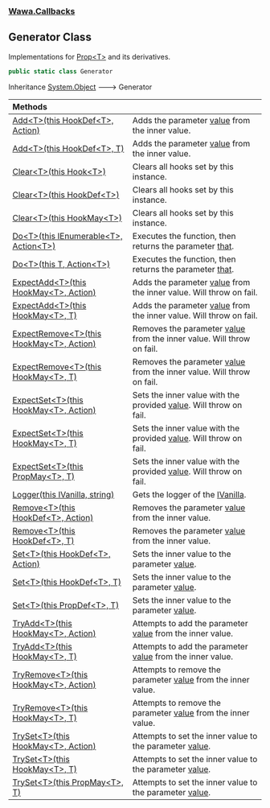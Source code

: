 ### [Wawa.Callbacks](Wawa.Callbacks.md 'Wawa.Callbacks')

## Generator Class

Implementations for [Prop&lt;T&gt;](Prop{T}.md 'Wawa.Callbacks.Prop<T>') and its derivatives.

```csharp
public static class Generator
```

Inheritance [System.Object](https://docs.microsoft.com/en-us/dotnet/api/System.Object 'System.Object') &#129106; Generator

| Methods | |
| :--- | :--- |
| [Add&lt;T&gt;(this HookDef&lt;T&gt;, Action)](Generator.Add{T}(HookDef{T},Action).md 'Wawa.Callbacks.Generator.Add<T>(this Wawa.Callbacks.HookDef<T>, System.Action)') | Adds the parameter [value](Generator.Add{T}(HookDef{T},Action).md#Wawa.Callbacks.Generator.Add_T_(thisWawa.Callbacks.HookDef_T_,System.Action).value 'Wawa.Callbacks.Generator.Add<T>(this Wawa.Callbacks.HookDef<T>, System.Action).value') from the inner value. |
| [Add&lt;T&gt;(this HookDef&lt;T&gt;, T)](Generator.Add{T}(HookDef{T},T).md 'Wawa.Callbacks.Generator.Add<T>(this Wawa.Callbacks.HookDef<T>, T)') | Adds the parameter [value](Generator.Add{T}(HookDef{T},T).md#Wawa.Callbacks.Generator.Add_T_(thisWawa.Callbacks.HookDef_T_,T).value 'Wawa.Callbacks.Generator.Add<T>(this Wawa.Callbacks.HookDef<T>, T).value') from the inner value. |
| [Clear&lt;T&gt;(this Hook&lt;T&gt;)](Generator.Clear{T}(Hook{T}).md 'Wawa.Callbacks.Generator.Clear<T>(this Wawa.Callbacks.Hook<T>)') | Clears all hooks set by this instance. |
| [Clear&lt;T&gt;(this HookDef&lt;T&gt;)](Generator.Clear{T}(HookDef{T}).md 'Wawa.Callbacks.Generator.Clear<T>(this Wawa.Callbacks.HookDef<T>)') | Clears all hooks set by this instance. |
| [Clear&lt;T&gt;(this HookMay&lt;T&gt;)](Generator.Clear{T}(HookMay{T}).md 'Wawa.Callbacks.Generator.Clear<T>(this Wawa.Callbacks.HookMay<T>)') | Clears all hooks set by this instance. |
| [Do&lt;T&gt;(this IEnumerable&lt;T&gt;, Action&lt;T&gt;)](Generator.Do{T}(IEnumerable{T},Action{T}).md 'Wawa.Callbacks.Generator.Do<T>(this System.Collections.Generic.IEnumerable<T>, System.Action<T>)') | Executes the function, then returns the parameter [that](Generator.Do{T}(IEnumerable{T},Action{T}).md#Wawa.Callbacks.Generator.Do_T_(thisSystem.Collections.Generic.IEnumerable_T_,System.Action_T_).that 'Wawa.Callbacks.Generator.Do<T>(this System.Collections.Generic.IEnumerable<T>, System.Action<T>).that'). |
| [Do&lt;T&gt;(this T, Action&lt;T&gt;)](Generator.Do{T}(T,Action{T}).md 'Wawa.Callbacks.Generator.Do<T>(this T, System.Action<T>)') | Executes the function, then returns the parameter [that](Generator.Do{T}(T,Action{T}).md#Wawa.Callbacks.Generator.Do_T_(thisT,System.Action_T_).that 'Wawa.Callbacks.Generator.Do<T>(this T, System.Action<T>).that'). |
| [ExpectAdd&lt;T&gt;(this HookMay&lt;T&gt;, Action)](Generator.ExpectAdd{T}(HookMay{T},Action).md 'Wawa.Callbacks.Generator.ExpectAdd<T>(this Wawa.Callbacks.HookMay<T>, System.Action)') | Adds the parameter [value](Generator.ExpectAdd{T}(HookMay{T},Action).md#Wawa.Callbacks.Generator.ExpectAdd_T_(thisWawa.Callbacks.HookMay_T_,System.Action).value 'Wawa.Callbacks.Generator.ExpectAdd<T>(this Wawa.Callbacks.HookMay<T>, System.Action).value') from the inner value. Will throw on fail. |
| [ExpectAdd&lt;T&gt;(this HookMay&lt;T&gt;, T)](Generator.ExpectAdd{T}(HookMay{T},T).md 'Wawa.Callbacks.Generator.ExpectAdd<T>(this Wawa.Callbacks.HookMay<T>, T)') | Adds the parameter [value](Generator.ExpectAdd{T}(HookMay{T},T).md#Wawa.Callbacks.Generator.ExpectAdd_T_(thisWawa.Callbacks.HookMay_T_,T).value 'Wawa.Callbacks.Generator.ExpectAdd<T>(this Wawa.Callbacks.HookMay<T>, T).value') from the inner value. Will throw on fail. |
| [ExpectRemove&lt;T&gt;(this HookMay&lt;T&gt;, Action)](Generator.ExpectRemove{T}(HookMay{T},Action).md 'Wawa.Callbacks.Generator.ExpectRemove<T>(this Wawa.Callbacks.HookMay<T>, System.Action)') | Removes the parameter [value](Generator.ExpectRemove{T}(HookMay{T},Action).md#Wawa.Callbacks.Generator.ExpectRemove_T_(thisWawa.Callbacks.HookMay_T_,System.Action).value 'Wawa.Callbacks.Generator.ExpectRemove<T>(this Wawa.Callbacks.HookMay<T>, System.Action).value') from the inner value. Will throw on fail. |
| [ExpectRemove&lt;T&gt;(this HookMay&lt;T&gt;, T)](Generator.ExpectRemove{T}(HookMay{T},T).md 'Wawa.Callbacks.Generator.ExpectRemove<T>(this Wawa.Callbacks.HookMay<T>, T)') | Removes the parameter [value](Generator.ExpectRemove{T}(HookMay{T},T).md#Wawa.Callbacks.Generator.ExpectRemove_T_(thisWawa.Callbacks.HookMay_T_,T).value 'Wawa.Callbacks.Generator.ExpectRemove<T>(this Wawa.Callbacks.HookMay<T>, T).value') from the inner value. Will throw on fail. |
| [ExpectSet&lt;T&gt;(this HookMay&lt;T&gt;, Action)](Generator.ExpectSet{T}(HookMay{T},Action).md 'Wawa.Callbacks.Generator.ExpectSet<T>(this Wawa.Callbacks.HookMay<T>, System.Action)') | Sets the inner value with the provided [value](Generator.ExpectSet{T}(HookMay{T},Action).md#Wawa.Callbacks.Generator.ExpectSet_T_(thisWawa.Callbacks.HookMay_T_,System.Action).value 'Wawa.Callbacks.Generator.ExpectSet<T>(this Wawa.Callbacks.HookMay<T>, System.Action).value'). Will throw on fail. |
| [ExpectSet&lt;T&gt;(this HookMay&lt;T&gt;, T)](Generator.ExpectSet{T}(HookMay{T},T).md 'Wawa.Callbacks.Generator.ExpectSet<T>(this Wawa.Callbacks.HookMay<T>, T)') | Sets the inner value with the provided [value](Generator.ExpectSet{T}(HookMay{T},T).md#Wawa.Callbacks.Generator.ExpectSet_T_(thisWawa.Callbacks.HookMay_T_,T).value 'Wawa.Callbacks.Generator.ExpectSet<T>(this Wawa.Callbacks.HookMay<T>, T).value'). Will throw on fail. |
| [ExpectSet&lt;T&gt;(this PropMay&lt;T&gt;, T)](Generator.ExpectSet{T}(PropMay{T},T).md 'Wawa.Callbacks.Generator.ExpectSet<T>(this Wawa.Callbacks.PropMay<T>, T)') | Sets the inner value with the provided [value](Generator.ExpectSet{T}(PropMay{T},T).md#Wawa.Callbacks.Generator.ExpectSet_T_(thisWawa.Callbacks.PropMay_T_,T).value 'Wawa.Callbacks.Generator.ExpectSet<T>(this Wawa.Callbacks.PropMay<T>, T).value'). Will throw on fail. |
| [Logger(this IVanilla, string)](Generator.Logger(IVanilla,string).md 'Wawa.Callbacks.Generator.Logger(this Wawa.Callbacks.IVanilla, string)') | Gets the logger of the [IVanilla](IVanilla.md 'Wawa.Callbacks.IVanilla'). |
| [Remove&lt;T&gt;(this HookDef&lt;T&gt;, Action)](Generator.Remove{T}(HookDef{T},Action).md 'Wawa.Callbacks.Generator.Remove<T>(this Wawa.Callbacks.HookDef<T>, System.Action)') | Removes the parameter [value](Generator.Remove{T}(HookDef{T},Action).md#Wawa.Callbacks.Generator.Remove_T_(thisWawa.Callbacks.HookDef_T_,System.Action).value 'Wawa.Callbacks.Generator.Remove<T>(this Wawa.Callbacks.HookDef<T>, System.Action).value') from the inner value. |
| [Remove&lt;T&gt;(this HookDef&lt;T&gt;, T)](Generator.Remove{T}(HookDef{T},T).md 'Wawa.Callbacks.Generator.Remove<T>(this Wawa.Callbacks.HookDef<T>, T)') | Removes the parameter [value](Generator.Remove{T}(HookDef{T},T).md#Wawa.Callbacks.Generator.Remove_T_(thisWawa.Callbacks.HookDef_T_,T).value 'Wawa.Callbacks.Generator.Remove<T>(this Wawa.Callbacks.HookDef<T>, T).value') from the inner value. |
| [Set&lt;T&gt;(this HookDef&lt;T&gt;, Action)](Generator.Set{T}(HookDef{T},Action).md 'Wawa.Callbacks.Generator.Set<T>(this Wawa.Callbacks.HookDef<T>, System.Action)') | Sets the inner value to the parameter [value](Generator.Set{T}(HookDef{T},Action).md#Wawa.Callbacks.Generator.Set_T_(thisWawa.Callbacks.HookDef_T_,System.Action).value 'Wawa.Callbacks.Generator.Set<T>(this Wawa.Callbacks.HookDef<T>, System.Action).value'). |
| [Set&lt;T&gt;(this HookDef&lt;T&gt;, T)](Generator.Set{T}(HookDef{T},T).md 'Wawa.Callbacks.Generator.Set<T>(this Wawa.Callbacks.HookDef<T>, T)') | Sets the inner value to the parameter [value](Generator.Set{T}(HookDef{T},T).md#Wawa.Callbacks.Generator.Set_T_(thisWawa.Callbacks.HookDef_T_,T).value 'Wawa.Callbacks.Generator.Set<T>(this Wawa.Callbacks.HookDef<T>, T).value'). |
| [Set&lt;T&gt;(this PropDef&lt;T&gt;, T)](Generator.Set{T}(PropDef{T},T).md 'Wawa.Callbacks.Generator.Set<T>(this Wawa.Callbacks.PropDef<T>, T)') | Sets the inner value to the parameter [value](Generator.Set{T}(PropDef{T},T).md#Wawa.Callbacks.Generator.Set_T_(thisWawa.Callbacks.PropDef_T_,T).value 'Wawa.Callbacks.Generator.Set<T>(this Wawa.Callbacks.PropDef<T>, T).value'). |
| [TryAdd&lt;T&gt;(this HookMay&lt;T&gt;, Action)](Generator.TryAdd{T}(HookMay{T},Action).md 'Wawa.Callbacks.Generator.TryAdd<T>(this Wawa.Callbacks.HookMay<T>, System.Action)') | Attempts to add the parameter [value](Generator.TryAdd{T}(HookMay{T},Action).md#Wawa.Callbacks.Generator.TryAdd_T_(thisWawa.Callbacks.HookMay_T_,System.Action).value 'Wawa.Callbacks.Generator.TryAdd<T>(this Wawa.Callbacks.HookMay<T>, System.Action).value') from the inner value. |
| [TryAdd&lt;T&gt;(this HookMay&lt;T&gt;, T)](Generator.TryAdd{T}(HookMay{T},T).md 'Wawa.Callbacks.Generator.TryAdd<T>(this Wawa.Callbacks.HookMay<T>, T)') | Attempts to add the parameter [value](Generator.TryAdd{T}(HookMay{T},T).md#Wawa.Callbacks.Generator.TryAdd_T_(thisWawa.Callbacks.HookMay_T_,T).value 'Wawa.Callbacks.Generator.TryAdd<T>(this Wawa.Callbacks.HookMay<T>, T).value') from the inner value. |
| [TryRemove&lt;T&gt;(this HookMay&lt;T&gt;, Action)](Generator.TryRemove{T}(HookMay{T},Action).md 'Wawa.Callbacks.Generator.TryRemove<T>(this Wawa.Callbacks.HookMay<T>, System.Action)') | Attempts to remove the parameter [value](Generator.TryRemove{T}(HookMay{T},Action).md#Wawa.Callbacks.Generator.TryRemove_T_(thisWawa.Callbacks.HookMay_T_,System.Action).value 'Wawa.Callbacks.Generator.TryRemove<T>(this Wawa.Callbacks.HookMay<T>, System.Action).value') from the inner value. |
| [TryRemove&lt;T&gt;(this HookMay&lt;T&gt;, T)](Generator.TryRemove{T}(HookMay{T},T).md 'Wawa.Callbacks.Generator.TryRemove<T>(this Wawa.Callbacks.HookMay<T>, T)') | Attempts to remove the parameter [value](Generator.TryRemove{T}(HookMay{T},T).md#Wawa.Callbacks.Generator.TryRemove_T_(thisWawa.Callbacks.HookMay_T_,T).value 'Wawa.Callbacks.Generator.TryRemove<T>(this Wawa.Callbacks.HookMay<T>, T).value') from the inner value. |
| [TrySet&lt;T&gt;(this HookMay&lt;T&gt;, Action)](Generator.TrySet{T}(HookMay{T},Action).md 'Wawa.Callbacks.Generator.TrySet<T>(this Wawa.Callbacks.HookMay<T>, System.Action)') | Attempts to set the inner value to the parameter [value](Generator.TrySet{T}(HookMay{T},Action).md#Wawa.Callbacks.Generator.TrySet_T_(thisWawa.Callbacks.HookMay_T_,System.Action).value 'Wawa.Callbacks.Generator.TrySet<T>(this Wawa.Callbacks.HookMay<T>, System.Action).value'). |
| [TrySet&lt;T&gt;(this HookMay&lt;T&gt;, T)](Generator.TrySet{T}(HookMay{T},T).md 'Wawa.Callbacks.Generator.TrySet<T>(this Wawa.Callbacks.HookMay<T>, T)') | Attempts to set the inner value to the parameter [value](Generator.TrySet{T}(HookMay{T},T).md#Wawa.Callbacks.Generator.TrySet_T_(thisWawa.Callbacks.HookMay_T_,T).value 'Wawa.Callbacks.Generator.TrySet<T>(this Wawa.Callbacks.HookMay<T>, T).value'). |
| [TrySet&lt;T&gt;(this PropMay&lt;T&gt;, T)](Generator.TrySet{T}(PropMay{T},T).md 'Wawa.Callbacks.Generator.TrySet<T>(this Wawa.Callbacks.PropMay<T>, T)') | Attempts to set the inner value to the parameter [value](Generator.TrySet{T}(PropMay{T},T).md#Wawa.Callbacks.Generator.TrySet_T_(thisWawa.Callbacks.PropMay_T_,T).value 'Wawa.Callbacks.Generator.TrySet<T>(this Wawa.Callbacks.PropMay<T>, T).value'). |

